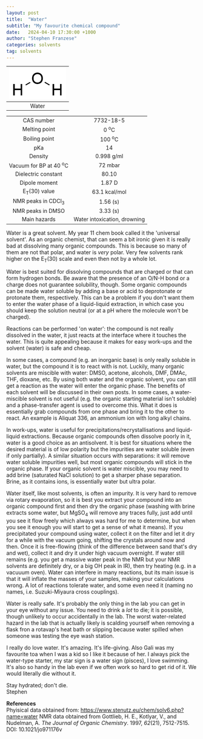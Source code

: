 ```yaml
---
layout: post
title:  "Water"
subtitle: "My favourite chemical compound"
date:   2024-04-10 17:30:00 +1000
author: "Stephen Franzese"
categories: solvents
tag: solvents
---
```



|![water](/assets/water.png)|
|:---:|
|Water|

|  |  |
| :----------------: | :-----------------: |
| CAS number       | 	     7732-18-5 |
| Melting point |   0 <sup>o</sup>C  |
| Boiling point | 100 <sup>o</sup>C |
|      pKa      |         14        |
|    Density    |       0.998 g/ml      |
| Vacuum for BP at 40 <sup>o</sup>C |     72 mbar     |
| Dielectric constant | 80.10 |
| Dipole moment| 1.87 D |
| E<sub>T</sub>(30) value | 63.1 kcal/mol |
| NMR peaks in CDCl<sub>3</sub>| 1.56 (s) |
| NMR peaks in DMSO | 3.33 (s) |
| Main hazards  | Water intoxication, drowning |

Water is a great solvent. My year 11 chem book called it the 'universal solvent'. As an organic chemist, that can seem a bit ironic given it is really bad at dissolving many organic compounds. This is because so many of them are not that polar, and water is *very* polar. Very few solvents rank higher on the E<sub>T</sub>(30) scale and even then not by a whole lot.

Water is best suited for dissolving compounds that are charged or that can form hydrogen bonds. Be aware that the presence of an O/N-H bond or a charge does not guarantee solubility, though. Some organic compounds can be made water soluble by adding a base or acid to deprotonate or protonate them, respectively. This can be a problem if you don't want them to enter the water phase of a liquid-liquid extraction, in which case you should keep the solution neutral (or at a pH where the molecule won't be charged).

Reactions can be performed 'on water': the compound is not really dissolved in the water, it just reacts at the interface where it touches the water. This is quite appealing because it makes for easy work-ups and the solvent (water) is safe and cheap.

In some cases, a compound (e.g. an inorganic base) is only really soluble in water, but the compound it is to react with is not. Luckily, many organic solvents are miscible with water: DMSO, acetone, alcohols, DMF, DMAc, THF, dioxane, etc. By using both water and the organic solvent, you can still get a reaction as the water will enter the organic phase. The benefits of each solvent will be discussed in their own posts. In some cases, a water-miscible solvent is not useful (e.g. the organic starting material isn't soluble) and a phase-transfer agent is used to overcome this. What it does is essentially grab compounds from one phase and bring it to the other to react. An example is Aliquat 336, an ammonium ion with long alkyl chains.

In work-ups, water is useful for precipitations/recrystallisations and liquid-liquid extractions. Because organic compounds often dissolve poorly in it, water is a good choice as an antisolvent. It is best for situations where the desired material is of low polarity but the impurities are water soluble (even if only partially). A similar situation occurs with separations: it will remove water soluble impurities well, but most organic compounds will stick in the organic phase. If your organic solvent is water miscible, you may need to add brine (saturated NaCl solution) to get a sharper phase separation. Brine, as it contains ions, is essentially water but ultra polar.

Water itself, like most solvents, is often an impurity. It is very hard to remove via rotary evaporation, so it is best you extract your compound into an organic compound first and then dry the organic phase (washing with brine extracts some water, but MgSO<sub>4</sub> will remove any traces fully, just add until you see it flow freely which always was hard for me to determine, but when you see it enough you will start to get a sense of what it means). If you precipitated your compound using water, collect it on the filter and let it dry for a while with the vacuum going, shifting the crystals around now and then. Once it is free-flowing (think of the difference between sand that's dry and wet), collect it and dry it under high vacuum overnight. If water still remains (e.g. you get a massive water peak in the NMR but your NMR solvents are definitely dry, or a big OH peak in IR), then try heating (e.g. in a vacuuum oven). Water can interfere in many reactions, but its main issue is that it will inflate the masses of your samples, making your calculations wrong. A lot of reactions tolerate water, and some even need it (naming no names, i.e. Suzuki-Miyaura cross couplings).

Water is really safe. It's probably the only thing in the lab you can get in your eye without any issue. You need to drink a *lot* to die; it is possible, though unlikely to occur accidentally in the lab. The worst water-related hazard in the lab that is actually likely is scalding yourself when removing a flask fron a rotavap's heat bath or slipping because water spilled when someone was testing the eye wash station.

I really do love water. It's amazing. It's life-giving. Also Gali was my favourite toa when I was a kid so I like it because of her. I always pick the water-type starter, my star sign is a water sign (pisces), I love swimming. It's also so handy in the lab even if we often work so hard to get rid of it. We would literally die without it.

Stay hydrated; don't die.\
Stephen

**References**\
Phyisical data obtained from: https://www.stenutz.eu/chem/solv6.php?name=water
NMR data obtained from Gottlieb, H. E., Kotlyar, V., and Nudelman, A. *The Journal of Organic Chemistry*. 1997, *62*(21), 7512-7515. DOI: 10.1021/jo971176v
